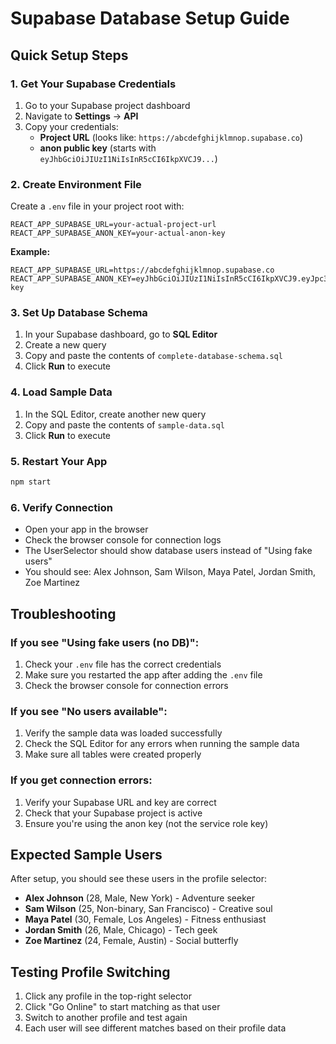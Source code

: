 # Supabase Database Setup Guide

## Quick Setup Steps

### 1. Get Your Supabase Credentials

1. Go to your Supabase project dashboard
2. Navigate to **Settings** → **API**
3. Copy your credentials:
   - **Project URL** (looks like: `https://abcdefghijklmnop.supabase.co`)
   - **anon public key** (starts with `eyJhbGciOiJIUzI1NiIsInR5cCI6IkpXVCJ9...`)

### 2. Create Environment File

Create a `.env` file in your project root with:

```env
REACT_APP_SUPABASE_URL=your-actual-project-url
REACT_APP_SUPABASE_ANON_KEY=your-actual-anon-key
```

**Example:**
```env
REACT_APP_SUPABASE_URL=https://abcdefghijklmnop.supabase.co
REACT_APP_SUPABASE_ANON_KEY=eyJhbGciOiJIUzI1NiIsInR5cCI6IkpXVCJ9.eyJpc3MiOiJzdXBhYmFzZSIsInJlZiI6ImFiY2RlZmdoaWprbG1ub3AiLCJyb2xlIjoiYW5vbiIsImlhdCI6MTYzNDU2Nzg5MCwiZXhwIjoxOTUwMTQzODkwfQ.example-key
```

### 3. Set Up Database Schema

1. In your Supabase dashboard, go to **SQL Editor**
2. Create a new query
3. Copy and paste the contents of `complete-database-schema.sql`
4. Click **Run** to execute

### 4. Load Sample Data

1. In the SQL Editor, create another new query
2. Copy and paste the contents of `sample-data.sql`
3. Click **Run** to execute

### 5. Restart Your App

```bash
npm start
```

### 6. Verify Connection

- Open your app in the browser
- Check the browser console for connection logs
- The UserSelector should show database users instead of "Using fake users"
- You should see: Alex Johnson, Sam Wilson, Maya Patel, Jordan Smith, Zoe Martinez

## Troubleshooting

### If you see "Using fake users (no DB)":
1. Check your `.env` file has the correct credentials
2. Make sure you restarted the app after adding the `.env` file
3. Check the browser console for connection errors

### If you see "No users available":
1. Verify the sample data was loaded successfully
2. Check the SQL Editor for any errors when running the sample data
3. Make sure all tables were created properly

### If you get connection errors:
1. Verify your Supabase URL and key are correct
2. Check that your Supabase project is active
3. Ensure you're using the anon key (not the service role key)

## Expected Sample Users

After setup, you should see these users in the profile selector:

- **Alex Johnson** (28, Male, New York) - Adventure seeker
- **Sam Wilson** (25, Non-binary, San Francisco) - Creative soul  
- **Maya Patel** (30, Female, Los Angeles) - Fitness enthusiast
- **Jordan Smith** (26, Male, Chicago) - Tech geek
- **Zoe Martinez** (24, Female, Austin) - Social butterfly

## Testing Profile Switching

1. Click any profile in the top-right selector
2. Click "Go Online" to start matching as that user
3. Switch to another profile and test again
4. Each user will see different matches based on their profile data
